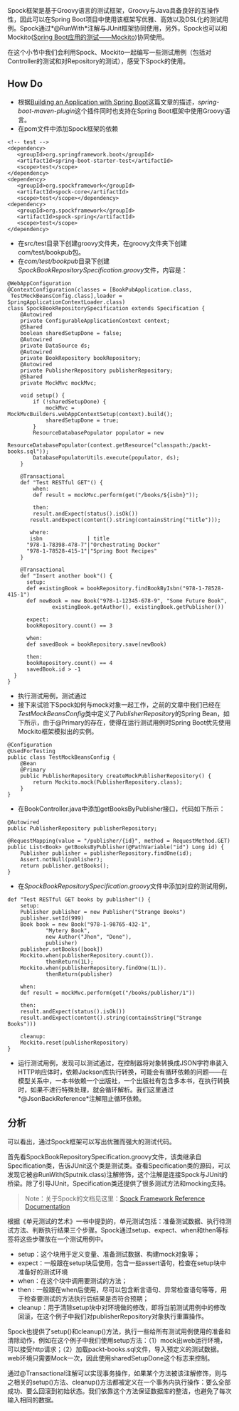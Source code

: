 Spock框架是基于Groovy语言的测试框架，Groovy与Java具备良好的互操作性，因此可以在Spring Boot项目中使用该框架写优雅、高效以及DSL化的测试用例。Spock通过*@RunWith*注解与JUnit框架协同使用，另外，Spock也可以和Mockito([Spring Boot应用的测试——Mockito](http://www.jianshu.com/p/972cd6b93206))协同使用。

在这个小节中我们会利用Spock、Mockito一起编写一些测试用例（包括对Controller的测试和对Repository的测试），感受下Spock的使用。

## How Do
- 根据[Building an Application with Spring Boot](https://spring.io/guides/gs/spring-boot/)这篇文章的描述，*spring-boot-maven-plugin*这个插件同时也支持在Spring Boot框架中使用Groovy语言。
- 在pom文件中添加Spock框架的依赖

```
<!-- test -->
<dependency>
   <groupId>org.springframework.boot</groupId>
   <artifactId>spring-boot-starter-test</artifactId>
   <scope>test</scope>
</dependency>
<dependency>
   <groupId>org.spockframework</groupId>
   <artifactId>spock-core</artifactId>
   <scope>test</scope></dependency>
<dependency>
   <groupId>org.spockframework</groupId>
   <artifactId>spock-spring</artifactId>
   <scope>test</scope>
</dependency>
```
- 在src/test目录下创建groovy文件夹，在groovy文件夹下创建com/test/bookpub包。
- 在*com/test/bookpub*目录下创建*SpockBookRepositorySpecification.groovy*文件，内容是：

```
@WebAppConfiguration
@ContextConfiguration(classes = [BookPubApplication.class,
 TestMockBeansConfig.class],loader = SpringApplicationContextLoader.class)
class SpockBookRepositorySpecification extends Specification {
    @Autowired
    private ConfigurableApplicationContext context;
    @Shared
    boolean sharedSetupDone = false;
    @Autowired
    private DataSource ds;
    @Autowired
    private BookRepository bookRepository;
    @Autowired
    private PublisherRepository publisherRepository;
    @Shared
    private MockMvc mockMvc;

    void setup() {
        if (!sharedSetupDone) {
            mockMvc = MockMvcBuilders.webAppContextSetup(context).build();
            sharedSetupDone = true;
        }
        ResourceDatabasePopulator populator = new 
               ResourceDatabasePopulator(context.getResource("classpath:/packt-books.sql"));
        DatabasePopulatorUtils.execute(populator, ds);
    }

    @Transactional
    def "Test RESTful GET"() {
        when:
        def result = mockMvc.perform(get("/books/${isbn}"));
  
        then:
        result.andExpect(status().isOk()) 
       result.andExpect(content().string(containsString("title")));

       where:
       isbn              | title
      "978-1-78398-478-7"|"Orchestrating Docker"
      "978-1-78528-415-1"|"Spring Boot Recipes"
    }

    @Transactional
    def "Insert another book"() {
      setup:
      def existingBook = bookRepository.findBookByIsbn("978-1-78528-415-1")
      def newBook = new Book("978-1-12345-678-9", "Some Future Book",
              existingBook.getAuthor(), existingBook.getPublisher())

      expect:
      bookRepository.count() == 3

      when:
      def savedBook = bookRepository.save(newBook)

      then:
      bookRepository.count() == 4
      savedBook.id > -1
  }
}
```
- 执行测试用例，测试通过
- 接下来试验下Spock如何与mock对象一起工作，之前的文章中我们已经在*TestMockBeansConfig*类中定义了*PublisherRepository*的Spring Bean，如下所示，由于@Primary的存在，使得在运行测试用例时Spring Boot优先使用Mockito框架模拟出的实例。

```
@Configuration
@UsedForTesting
public class TestMockBeansConfig {
    @Bean
    @Primary
    public PublisherRepository createMockPublisherRepository() {
        return Mockito.mock(PublisherRepository.class);
    }
}
```
- 在BookController.java中添加getBooksByPublisher接口，代码如下所示：

```
@Autowired
public PublisherRepository publisherRepository;

@RequestMapping(value = "/publisher/{id}", method = RequestMethod.GET)
public List<Book> getBooksByPublisher(@PathVariable("id") Long id) {
    Publisher publisher = publisherRepository.findOne(id);
    Assert.notNull(publisher);
    return publisher.getBooks();
}
```
- 在*SpockBookRepositorySpecification.groovy*文件中添加对应的测试用例，

```
def "Test RESTful GET books by publisher"() {
    setup:
    Publisher publisher = new Publisher("Strange Books")
    publisher.setId(999)
    Book book = new Book("978-1-98765-432-1",
            "Mytery Book",
            new Author("Jhon", "Done"),
            publisher)
    publisher.setBooks([book])
    Mockito.when(publisherRepository.count()).
            thenReturn(1L);
    Mockito.when(publisherRepository.findOne(1L)).
            thenReturn(publisher)

    when:
    def result = mockMvc.perform(get("/books/publisher/1"))

    then:
    result.andExpect(status().isOk())
    result.andExpect(content().string(containsString("Strange Books")))

    cleanup:
    Mockito.reset(publisherRepository)
}
```
- 运行测试用例，发现可以测试通过，在控制器将对象转换成JSON字符串装入HTTP响应体时，依赖Jackson库执行转换，可能会有循环依赖的问题——在模型关系中，一本书依赖一个出版社，一个出版社有包含多本书，在执行转换时，如果不进行特殊处理，就会循环解析。我们这里通过*@JsonBackReference*注解阻止循环依赖。

## 分析
可以看出，通过Spock框架可以写出优雅而强大的测试代码。

首先看SpockBookRepositorySpecification.groovy文件，该类继承自Specification类，告诉JUnit这个类是测试类。查看Specification类的源码，可以发现它被@RunWith(Sputnik.class)注解修饰，这个注解是连接Spock与JUnit的桥梁。除了引导JUnit，Specification类还提供了很多测试方法和mocking支持。

>Note：关于Spock的文档见这里：[Spock Framework Reference Documentation](http://spockframework.github.io/spock/docs/1.0/index.html)

根据《单元测试的艺术》一书中提到的，单元测试包括：准备测试数据、执行待测试方法、判断执行结果三个步骤。Spock通过setup、expect、when和then等标签将这些步骤放在一个测试用例中。
- setup：这个块用于定义变量、准备测试数据、构建mock对象等；
- expect：一般跟在setup块后使用，包含一些assert语句，检查在setup块中准备好的测试环境
- when：在这个块中调用要测试的方法；
- then : 一般跟在when后使用，尽可以包含断言语句、异常检查语句等等，用于检查要测试的方法执行后结果是否符合预期；
- cleanup：用于清除setup块中对环境做的修改，即将当前测试用例中的修改回滚，在这个例子中我们对publisherRepository对象执行重置操作。

Spock也提供了setup()和cleanup()方法，执行一些给所有测试用例使用的准备和清除动作，例如在这个例子中我们使用setup方法：（1）mock出web运行环境，可以接受http请求；（2）加载packt-books.sql文件，导入预定义的测试数据。web环境只需要Mock一次，因此使用sharedSetupDone这个标志来控制。

通过@Transactional注解可以实现事务操作，如果某个方法被该注解修饰，则与之相关的setup()方法、cleanup()方法都被定义在一个事务内执行操作：要么全部成功、要么回滚到初始状态。我们依靠这个方法保证数据库的整洁，也避免了每次输入相同的数据。
